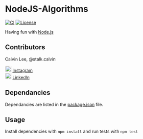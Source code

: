 # NodeJS-Algorithms

[![CI](https://travis-ci.org/stalk-calvin/node-js-algorithms.svg?branch=master)](https://travis-ci.org/stalk-calvin/node-js-algorithms)
[![License](http://img.shields.io/:license-Apache%202-red.svg)](http://www.apache.org/licenses/LICENSE-2.0.txt)

Having fun with [Node.js](https://nodejs.org/en/)

## Contributors

Calvin Lee, @stalk.calvin

<a href="https://www.instagram.com/stalk.calvin/"><img alt="Add me to Instagram" src="http://www.dep.pa.gov/publishingimages/instagram.png" height="20px" width="20px"/></a> <span><a href="https://www.instagram.com/stalk.calvin/">Instagram</a></span>
<br/>
<a href="https://www.linkedin.com/in/stalkme"><img alt="Add me to Linkedin" src="http://aspyra.com/wp-content/uploads/icon-linkedin-20px.png" height="20px" width="20px"/></a> <span><a href="https://www.linkedin.com/in/stalkme">LinkedIn</a></span>

## Dependancies

Dependancies are listed in the [package.json](https://github.com/stalk-calvin/node-js-algorithms/blob/master/package.json) file.

## Usage 

Install dependencies with ```npm install``` and run tests with ```npm test```
